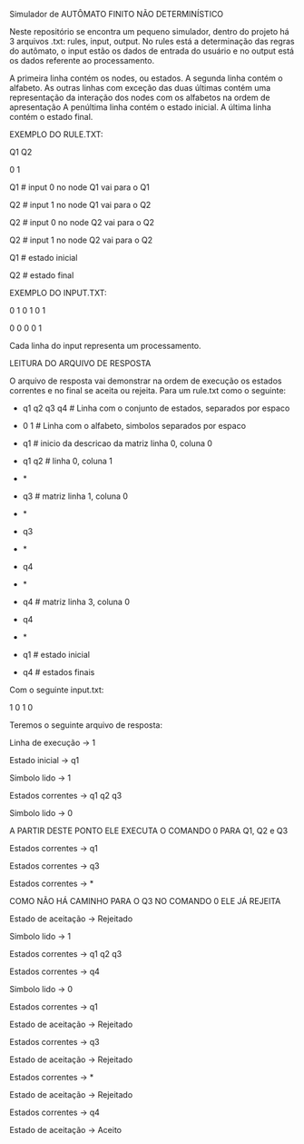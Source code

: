 Simulador de AUTÔMATO FINITO NÃO DETERMINÍSTICO

Neste repositório se encontra um pequeno simulador, dentro do projeto há 3 arquivos .txt: rules, input, output. No rules está a determinação das regras do autômato, o input estão os dados de entrada do usuário e no output está os dados referente ao processamento.

A primeira linha contém os nodes, ou estados. A segunda linha contém o alfabeto. As outras linhas com exceção das duas últimas contém uma representação da interação dos nodes com os alfabetos na ordem de apresentação A penúltima linha contém o estado inicial. A última linha contém o estado final.

EXEMPLO DO RULE.TXT:

Q1 Q2

0 1

Q1 \# input 0 no node Q1 vai para o Q1

Q2 \# input 1 no node Q1 vai para o Q2

Q2 \# input 0 no node Q2 vai para o Q2 

Q2 \# input 1 no node Q2 vai para o Q2 

Q1 \# estado inicial 

Q2 \# estado final

EXEMPLO DO INPUT.TXT:

0 1 0 1 0 1

0 0 0 0 1

Cada linha do input representa um processamento.



LEITURA DO ARQUIVO DE RESPOSTA

O arquivo de resposta vai demonstrar na ordem de execução os estados correntes e no final se aceita ou rejeita.
Para um rule.txt como o seguinte:

- q1 q2 q3 q4 # Linha com o conjunto de estados, separados por espaco

- 0 1 # Linha com o alfabeto, simbolos separados por espaco

- q1 # inicio da descricao da matriz linha 0, coluna 0

- q1 q2 # linha 0, coluna 1

- \* 

- q3 # matriz linha 1, coluna 0

- \* 

- q3

- \*  

- q4

- \* 

- q4 # matriz linha 3, coluna 0

- q4

- \* 

- q1 # estado inicial

- q4 # estados finais

Com o seguinte input.txt:

1 0 1 0

Teremos o seguinte arquivo de resposta:

Linha de execução -> 1

Estado inicial ->  q1

Simbolo lido ->  1

Estados correntes -> q1 q2 q3 

Simbolo lido ->  0

A PARTIR DESTE PONTO ELE EXECUTA O COMANDO 0 PARA Q1, Q2 e Q3

Estados correntes -> q1 

Estados correntes -> q3 

Estados correntes -> * 

COMO NÃO HÁ CAMINHO PARA O Q3 NO COMANDO 0 ELE JÁ REJEITA

Estado de aceitação -> Rejeitado

Simbolo lido ->  1

Estados correntes -> q1 q2 q3 

Estados correntes -> q4 

Simbolo lido ->  0

Estados correntes -> q1 

Estado de aceitação -> Rejeitado

Estados correntes -> q3 

Estado de aceitação -> Rejeitado

Estados correntes -> * 

Estado de aceitação -> Rejeitado

Estados correntes -> q4 

Estado de aceitação -> Aceito

